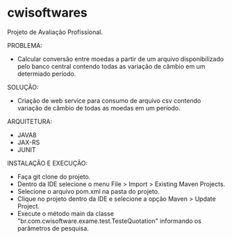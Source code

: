 # cwisoftwares
Projeto de Avaliação Profissional.

PROBLEMA:

- Calcular conversão entre moedas a partir de um arquivo disponibilizado pelo banco central contendo todas as variação de câmbio em um determiado período.

SOLUÇÃO:

- Criação de web service para consumo de arquivo csv contendo variação de câmbio de todas as moedas em um período.

ARQUITETURA:

- JAVA8
- JAX-RS
- JUNIT

INSTALAÇÃO E EXECUÇÃO:

- Faça git clone do projeto.
- Dentro da IDE selecione o menu File > Import > Existing Maven Projects.
- Selecione o arquivo pom.xml na pasta do projeto.
- Clique no projeto dentro da IDE e selecione a opção Maven > Update Project.
- Execute o método main da classe "br.com.cwisoftware.exame.test.TesteQuotation" informando os parâmetros de pesquisa.
